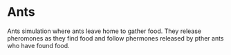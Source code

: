 # Ants

Ants simulation where ants leave home to gather food.
They release pheromones as they find food 
and follow phermones released by pther ants who have found food.
